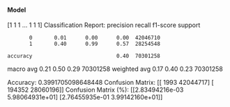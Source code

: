 #### Model
[1 1 1 ... 1 1 1]
Classification Report:
              precision    recall  f1-score   support

           0       0.01      0.00      0.00  42046710
           1       0.40      0.99      0.57  28254548

    accuracy                           0.40  70301258
   macro avg       0.21      0.50      0.29  70301258
weighted avg       0.17      0.40      0.23  70301258

Accuracy: 0.3991705098648448
Confusion Matrix:
[[    1993 42044717]
 [  194352 28060196]]
Confusion Matrix (%):
[[2.83494216e-03 5.98064931e+01]
 [2.76455935e-01 3.99142160e+01]]
